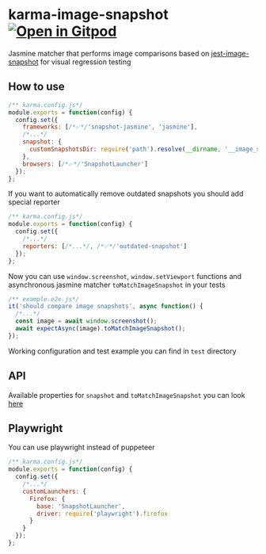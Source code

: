 # karma-image-snapshot [![Open in Gitpod](https://gitpod.io/button/open-in-gitpod.svg)](https://gitpod.io/#https://github.com/maksimr/karma-image-snapshot)

Jasmine matcher that performs image comparisons based
on [jest-image-snapshot](https://github.com/americanexpress/jest-image-snapshot) for visual regression testing

## How to use

```js
/** karma.config.js*/
module.exports = function(config) {
  config.set({
    frameworks: [/*✅*/'snapshot-jasmine', 'jasmine'],
    /*...*/
    snapshot: {
      customSnapshotsDir: require('path').resolve(__dirname, '__image_snapshots__')
    },
    browsers: [/*✅*/'SnapshotLauncher']
  });
};
```

If you want to automatically remove outdated snapshots you should add special reporter

```js
/** karma.config.js*/
module.exports = function(config) {
  config.set({
    /*...*/
    reporters: [/*...*/, /*✅*/'outdated-snapshot']
  });
};
```

Now you can use `window.screenshot`, `window.setViewport` functions and asynchronous jasmine matcher `toMatchImageSnapshot` in your tests

```js
/** example.e2e.js*/
it('should compare image snapshots', async function() {
  /*...*/
  const image = await window.screenshot();
  await expectAsync(image).toMatchImageSnapshot();
});
```

Working configuration and test example you can find in `test` directory

## API

Available properties for `snapshot` and `toMatchImageSnapshot` you can look [here](https://github.com/americanexpress/jest-image-snapshot#%EF%B8%8F-api)

## Playwright

You can use playwright instead of puppeteer

```js
/** karma.config.js*/
module.exports = function(config) {
  config.set({
    /*...*/
    customLaunchers: {
      Firefox: {
        base: 'SnapshotLauncher',
        driver: require('playwright').firefox
      }
    }
  });
};
```